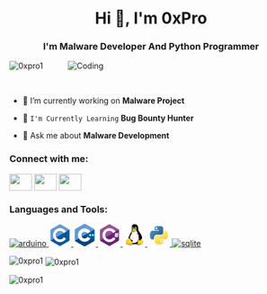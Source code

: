 <h1 align="center">Hi 👋, I'm 0xPro</h1>
<h3 align="center">I'm Malware Developer And Python Programmer</h3>
<img align="right" alt="Coding" width="400" src="https://i.pinimg.com/originals/8b/35/fe/8b35fef55fba1a201c9c7a11d3ec3d64.gif">
<p align="left"> <img src="https://komarev.com/ghpvc/?username=0xpro1&label=Profile%20views&color=0e75b6&style=flat" alt="0xpro1" /> </p>

<p align="left"> <a href="https://twitter.com/" "" target="blank"><img src="https://img.shields.io/twitter/follow/" "?logo=twitter&style=for-the-badge" alt="" "" /></a> </p>

- 🔭 I’m currently working on **Malware Project**

- 🌱 ```I'm Currently Learning``` **Bug Bounty Hunter**

- 💬 Ask me about **Malware Development**


<h3 align="left">Connect with me:</h3>
<p align="left">
<a href="https://twitter.com/" "" target="blank"><img align="center" src="https://raw.githubusercontent.com/rahuldkjain/github-profile-readme-generator/master/src/images/icons/Social/twitter.svg" alt="" "" height="30" width="40" /></a>
<a href="https://linkedin.com/in/" "" target="blank"><img align="center" src="https://raw.githubusercontent.com/rahuldkjain/github-profile-readme-generator/master/src/images/icons/Social/linked-in-alt.svg" alt="" "" height="30" width="40" /></a>
<a href="https://fb.com/" "" target="blank"><img align="center" src="https://raw.githubusercontent.com/rahuldkjain/github-profile-readme-generator/master/src/images/icons/Social/facebook.svg" alt="" "" height="30" width="40" /></a>
</p>

<h3 align="left">Languages and Tools:</h3>
<p align="left"> <a href="https://www.arduino.cc/" target="_blank" rel="noreferrer"> <img src="https://cdn.worldvectorlogo.com/logos/arduino-1.svg" alt="arduino" width="40" height="40"/> </a> <a href="https://www.cprogramming.com/" target="_blank" rel="noreferrer"> <img src="https://raw.githubusercontent.com/devicons/devicon/master/icons/c/c-original.svg" alt="c" width="40" height="40"/> </a> <a href="https://www.w3schools.com/cpp/" target="_blank" rel="noreferrer"> <img src="https://raw.githubusercontent.com/devicons/devicon/master/icons/cplusplus/cplusplus-original.svg" alt="cplusplus" width="40" height="40"/> </a> <a href="https://www.w3schools.com/cs/" target="_blank" rel="noreferrer"> <img src="https://raw.githubusercontent.com/devicons/devicon/master/icons/csharp/csharp-original.svg" alt="csharp" width="40" height="40"/> </a> <a href="https://www.linux.org/" target="_blank" rel="noreferrer"> <img src="https://raw.githubusercontent.com/devicons/devicon/master/icons/linux/linux-original.svg" alt="linux" width="40" height="40"/> </a> <a href="https://www.python.org" target="_blank" rel="noreferrer"> <img src="https://raw.githubusercontent.com/devicons/devicon/master/icons/python/python-original.svg" alt="python" width="40" height="40"/> </a> <a href="https://www.sqlite.org/" target="_blank" rel="noreferrer"> <img src="https://www.vectorlogo.zone/logos/sqlite/sqlite-icon.svg" alt="sqlite" width="40" height="40"/> </a> </p>

<p><img align="left" src="https://github-readme-stats.vercel.app/api/top-langs?username=0xpro1&show_icons=true&locale=en&layout=compact" alt="0xpro1" /></p>

<p>&nbsp;<img align="center" src="https://github-readme-stats.vercel.app/api?username=0xpro1&show_icons=true&locale=en" alt="0xpro1" /></p>

<p><img align="center" src="https://github-readme-streak-stats.herokuapp.com/?user=0xpro1&" alt="0xpro1" /></p>
